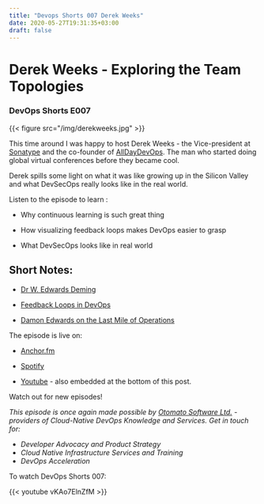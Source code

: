 ```yaml
---
title: "Devops Shorts 007 Derek Weeks"
date: 2020-05-27T19:31:35+03:00
draft: false
---
```


# Derek Weeks - Exploring the Team Topologies 
### DevOps Shorts E007

{{< figure src="/img/derekweeks.jpg" >}}

This time around I was happy to host Derek Weeks - the Vice-president at [Sonatype](https://www.sonatype.com/) and the co-founder of [AllDayDevOps](https://www.alldaydevops.com/spring-break). The man who started doing global virtual conferences before they became cool.

Derek spills some light on what it was like growing up in the Silicon Valley and what DevSecOps really looks like in the real world.


Listen to the episode to learn :
 
- Why continuous learning is such great thing

- How visualizing feedback loops makes DevOps easier to grasp

- What DevSecOps looks like in real world



## Short Notes:

- [Dr W. Edwards Deming](https://deming.org/deming/deming-the-man)

- [Feedback Loops in DevOps](https://medium.com/@antweiss/understanding-feedback-loops-in-devops-e93b92b74bd1)

- [Damon Edwards on the Last Mile of Operations](https://www.youtube.com/watch?v=1zUtBLZ4Lus)


The episode is live on:

- [Anchor.fm](https://anchor.fm/devops-shorts/episodes/Derek-Weeks---Its-All-in-the-Feedback-Loops-eel4ao)

- [Spotify](https://open.spotify.com/show/3cCjBXnbp2JMl5Suk8NOz0)

- [Youtube](https://youtu.be/vKAo7ElnZfM) - also embedded at the bottom of this post.

Watch out for new episodes!

_This episode is once again made possible by [Otomato Software Ltd.](https://otomato.io) - providers of Cloud-Native DevOps Knowledge and Services._
_Get in touch for:_
- _Developer Advocacy and Product Strategy_
- _Cloud Native Infrastructure Services and Training_
- _DevOps Acceleration_

To watch DevOps Shorts 007:

{{< youtube vKAo7ElnZfM >}}






